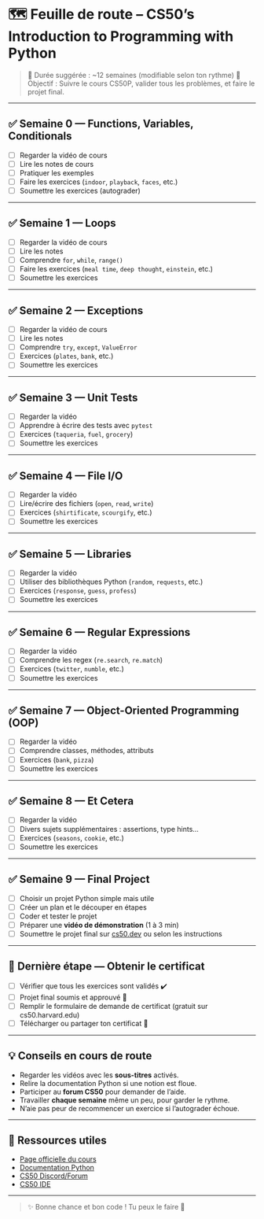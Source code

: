 # 🗺️ Feuille de route – CS50’s Introduction to Programming with Python

> 📅 Durée suggérée : ~12 semaines (modifiable selon ton rythme)
> 📍 Objectif : Suivre le cours CS50P, valider tous les problèmes, et faire le projet final.

---

## ✅ Semaine 0 — Functions, Variables, Conditionals

- [ ] Regarder la vidéo de cours
- [ ] Lire les notes de cours
- [ ] Pratiquer les exemples
- [ ] Faire les exercices (`indoor`, `playback`, `faces`, etc.)
- [ ] Soumettre les exercices (autograder)

---

## ✅ Semaine 1 — Loops

- [ ] Regarder la vidéo de cours
- [ ] Lire les notes
- [ ] Comprendre `for`, `while`, `range()`
- [ ] Faire les exercices (`meal time`, `deep thought`, `einstein`, etc.)
- [ ] Soumettre les exercices

---

## ✅ Semaine 2 — Exceptions

- [ ] Regarder la vidéo de cours
- [ ] Lire les notes
- [ ] Comprendre `try`, `except`, `ValueError`
- [ ] Exercices (`plates`, `bank`, etc.)
- [ ] Soumettre les exercices

---

## ✅ Semaine 3 — Unit Tests

- [ ] Regarder la vidéo
- [ ] Apprendre à écrire des tests avec `pytest`
- [ ] Exercices (`taqueria`, `fuel`, `grocery`)
- [ ] Soumettre les exercices

---

## ✅ Semaine 4 — File I/O

- [ ] Regarder la vidéo
- [ ] Lire/écrire des fichiers (`open`, `read`, `write`)
- [ ] Exercices (`shirtificate`, `scourgify`, etc.)
- [ ] Soumettre les exercices

---

## ✅ Semaine 5 — Libraries

- [ ] Regarder la vidéo
- [ ] Utiliser des bibliothèques Python (`random`, `requests`, etc.)
- [ ] Exercices (`response`, `guess`, `profess`)
- [ ] Soumettre les exercices

---

## ✅ Semaine 6 — Regular Expressions

- [ ] Regarder la vidéo
- [ ] Comprendre les regex (`re.search`, `re.match`)
- [ ] Exercices (`twitter`, `numble`, etc.)
- [ ] Soumettre les exercices

---

## ✅ Semaine 7 — Object-Oriented Programming (OOP)

- [ ] Regarder la vidéo
- [ ] Comprendre classes, méthodes, attributs
- [ ] Exercices (`bank`, `pizza`)
- [ ] Soumettre les exercices

---

## ✅ Semaine 8 — Et Cetera

- [ ] Regarder la vidéo
- [ ] Divers sujets supplémentaires : assertions, type hints...
- [ ] Exercices (`seasons`, `cookie`, etc.)
- [ ] Soumettre les exercices

---

## ✅ Semaine 9 — Final Project

- [ ] Choisir un projet Python simple mais utile
- [ ] Créer un plan et le découper en étapes
- [ ] Coder et tester le projet
- [ ] Préparer une **vidéo de démonstration** (1 à 3 min)
- [ ] Soumettre le projet final sur [cs50.dev](https://cs50.dev) ou selon les instructions

---

## 🏁 Dernière étape — Obtenir le certificat

- [ ] Vérifier que tous les exercices sont validés ✔️
- [ ] Projet final soumis et approuvé 🎉
- [ ] Remplir le formulaire de demande de certificat (gratuit sur cs50.harvard.edu)
- [ ] Télécharger ou partager ton certificat 🧾

---

## 💡 Conseils en cours de route

- Regarder les vidéos avec les **sous-titres** activés.
- Relire la documentation Python si une notion est floue.
- Participer au **forum CS50** pour demander de l’aide.
- Travailler **chaque semaine** même un peu, pour garder le rythme.
- N’aie pas peur de recommencer un exercice si l’autograder échoue.

---

## 🧠 Ressources utiles

- [Page officielle du cours](https://cs50.harvard.edu/python/)
- [Documentation Python](https://docs.python.org/fr/3/)
- [CS50 Discord/Forum](https://cs50.harvard.edu/x/help/)
- [CS50 IDE](https://cs50.dev/)

---

> ✨ Bonne chance et bon code ! Tu peux le faire 💪
